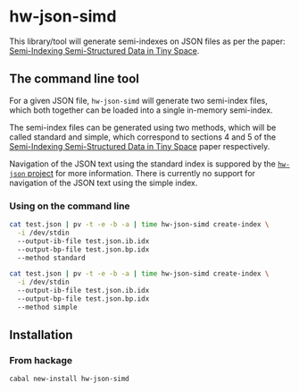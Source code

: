 # hw-json-simd

This library/tool will generate semi-indexes on JSON files as per the paper:
[Semi-Indexing Semi-Structured Data in Tiny Space](http://www.di.unipi.it/~ottavian/files/semi_index_cikm.pdf).

## The command line tool

For a given JSON file, `hw-json-simd` will generate two semi-index
files, which both together can be loaded into a single in-memory semi-index.

The semi-index files can be generated using two methods, which will be called
standard and simple, which correspond to sections 4 and 5 of the
[Semi-Indexing Semi-Structured Data in Tiny Space](http://www.di.unipi.it/~ottavian/files/semi_index_cikm.pdf)
paper respectively.

Navigation of the JSON text using the standard index is suppored by the [`hw-json` project](https://github.com/haskell-works/hw-json) for more information.  There is currently
no support for navigation of the JSON text using the simple index.

### Using on the command line

```bash
cat test.json | pv -t -e -b -a | time hw-json-simd create-index \
  -i /dev/stdin
  --output-ib-file test.json.ib.idx
  --output-bp-file test.json.bp.idx
  --method standard
```

```bash
cat test.json | pv -t -e -b -a | time hw-json-simd create-index \
  -i /dev/stdin
  --output-ib-file test.json.ib.idx
  --output-bp-file test.json.bp.idx
  --method simple
```

## Installation

### From hackage

```bash
cabal new-install hw-json-simd
```

